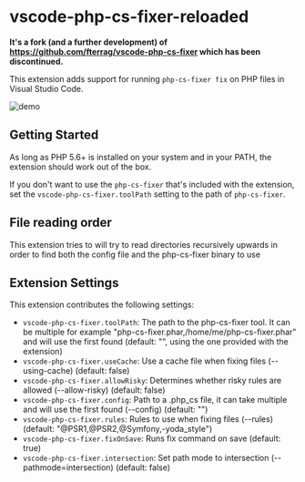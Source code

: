 # vscode-php-cs-fixer-reloaded

**It's a fork (and a further development) of https://github.com/fterrag/vscode-php-cs-fixer which has been discontinued.**

This extension adds support for running `php-cs-fixer fix` on PHP files in Visual Studio Code.


![demo](https://github.com/danielzzz/vscode-php-cs-fixer/raw/master/demo.gif)

## Getting Started

As long as PHP 5.6+ is installed on your system and in your PATH, the extension should work out of the box.

If you don't want to use the `php-cs-fixer` that's included with the extension, set the `vscode-php-cs-fixer.toolPath` setting to the path of `php-cs-fixer`.

## File reading order

This extension tries to will try to read directories recursively upwards in order to find both the config file and the php-cs-fixer binary to use

## Extension Settings

This extension contributes the following settings:

* `vscode-php-cs-fixer.toolPath`: The path to the php-cs-fixer tool. It can be multiple for example "php-cs-fixer.phar,/home/me/php-cs-fixer.phar" and will use the first found (default: "", using the one provided with the extension)
* `vscode-php-cs-fixer.useCache`: Use a cache file when fixing files (--using-cache) (default: false)
* `vscode-php-cs-fixer.allowRisky`: Determines whether risky rules are allowed (--allow-risky) (default: false)
* `vscode-php-cs-fixer.config`: Path to a .php_cs file, it can take multiple and will use the first found (--config) (default: "")
* `vscode-php-cs-fixer.rules`: Rules to use when fixing files (--rules) (default: "@PSR1,@PSR2,@Symfony,-yoda_style")
* `vscode-php-cs-fixer.fixOnSave`: Runs fix command on save (default: true)
* `vscode-php-cs-fixer.intersection`: Set path mode to intersection (--pathmode=intersection) (default: false)

